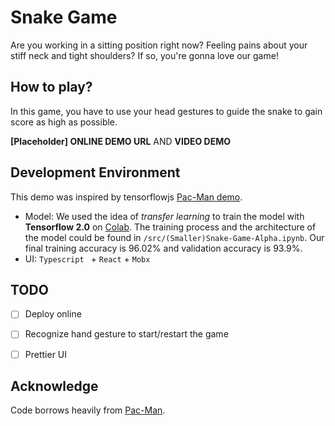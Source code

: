 # Snake Game

Are you working in a sitting position right now? Feeling pains about your stiff neck and tight shoulders? If so, you're gonna love our game! 


## How to play? 

In this game, you have to use your head gestures to guide the snake to gain score as high as possible. 

**[Placeholder] ONLINE DEMO URL** AND **VIDEO DEMO**


## Development Environment

This demo was inspired by tensorflowjs [Pac-Man demo](https://www.tensorflow.org/js/demos/). 

* Model: We used the idea of *transfer learning* to train the model with **Tensorflow 2.0** on [Colab](https://colab.research.google.com/). The training process and the architecture of the model could be found in `/src/(Smaller)Snake-Game-Alpha.ipynb`. Our final training accuracy is 96.02% and validation accuracy is 93.9%. 
* UI: `Typescript ` + `React` + `Mobx`  


## TODO

- [ ] Deploy online

- [ ] Recognize hand gesture to start/restart the game

- [ ] Prettier UI


## Acknowledge

Code borrows heavily from [Pac-Man](https://github.com/tensorflow/tfjs-examples/tree/master/webcam-transfer-learning).

